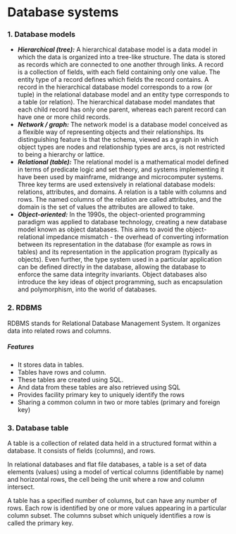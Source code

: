 # Database systems

### 1. Database models
 * *__Hierarchical (tree):__* A hierarchical database model is a data model in which the data is organized into a tree-like structure. The data is stored as records which are connected to one another through links. A record is a collection of fields, with each field containing only one value. The entity type of a record defines which fields the record contains. A record in the hierarchical database model corresponds to a row (or tuple) in the relational database model and an entity type corresponds to a table (or relation). The hierarchical database model mandates that each child record has only one parent, whereas each parent record can have one or more child records.
 * *__Network / graph:__* The network model is a database model conceived as a flexible way of representing objects and their relationships. Its distinguishing feature is that the schema, viewed as a graph in which object types are nodes and relationship types are arcs, is not restricted to being a hierarchy or lattice.
 * *__Relational (table):__* The relational model is a mathematical model defined in terms of predicate logic and set theory, and systems implementing it have been used by mainframe, midrange and microcomputer systems. Three key terms are used extensively in relational database models: relations, attributes, and domains. A relation is a table with columns and rows. The named columns of the relation are called attributes, and the domain is the set of values the attributes are allowed to take.
 * *__Object-oriented:__* In the 1990s, the object-oriented programming paradigm was applied to database technology, creating a new database model known as object databases. This aims to avoid the object-relational impedance mismatch - the overhead of converting information between its representation in the database (for example as rows in tables) and its representation in the application program (typically as objects). Even further, the type system used in a particular application can be defined directly in the database, allowing the database to enforce the same data integrity invariants. Object databases also introduce the key ideas of object programming, such as encapsulation and polymorphism, into the world of databases.
 
 ### 2. RDBMS
RDBMS stands for Relational Database Management System. It organizes data into related rows and columns.
##### Features
* It stores data in tables.
* Tables have rows and column. 
* These tables are created using SQL. 
* And data from these tables are also retrieved using SQL
* Provides facility primary key to uniquely identify the rows
* Sharing a common column in two or more tables (primary and foreign key)

### 3. Database table
A table is a collection of related data held in a structured format within a database. It consists of fields (columns), and rows.

In relational databases and flat file databases, a table is a set of data elements (values) using a model of vertical columns (identifiable by name) and horizontal rows, the cell being the unit where a row and column intersect.

A table has a specified number of columns, but can have any number of rows. Each row is identified by one or more values appearing in a particular column subset. The columns subset which uniquely identifies a row is called the primary key.